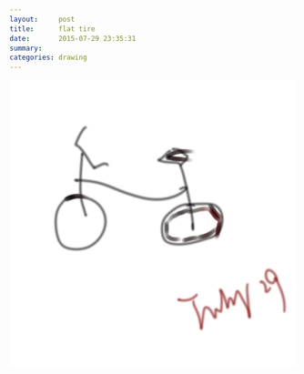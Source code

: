 ```yaml
---
layout:     post
title:      flat tire
date:       2015-07-29 23:35:31
summary:    
categories: drawing
---
```

![flat tire](/images/diary/flat-tire.png "When and Where shall the change start?")